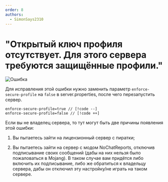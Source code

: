 ```yaml
---
order: 8
authors:
  - SimonSays2310
---
```

# "Открытый ключ профиля отсутствует. Для этого сервера требуются защищённые профили."

![Ошибка](/minecraft/missingkey.png)

Для исправления этой ошибки нужно заменить параметр `enforce-secure-profile` на `false` в server.properties, после чего перезапустить сервер.

```properties
enforce-secure-profile=true // [!code --]
enforce-secure-profile=false // [!code ++]
```

Если вы не владелец сервера, то тут могут быть две причины появления этой ошибки:

1. Вы пытаетесь зайти на лицензионный сервер с пиратки;

2. Вы пытаетесь зайти на сервер с модом NoChatReports, отключив подписывание своих сообщений (дабы на них нельзя было пожаловаться в Mojang). В таком случае вам придётся либо включить их подписывание, либо же обратиться к владельцу сервера, дабы он отключил эту настройку/не играть на таком сервере.
